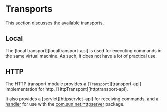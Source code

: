 # Transports

This section discusses the available transports.

## Local

The [local transport][localtransport-api] is used for executing commands in the same virtual machine. As such, it does not have a lot of practical use.

## HTTP

The HTTP transport module provides a [`Transport`][transport-api] implementation for http, [HttpTransport][httptransport-api].

It also provides a [servlet][httpservlet-api] for receiving commands, and a [handler](groovy-api/remote-transport-http/groovyx/remote/transport/http/RemoteControlHttpHandler.html) for use with the [com.sun.net.httpserver](http://download.oracle.com/javase/6/docs/jre/api/net/httpserver/spec/com/sun/net/httpserver/package-summary.html) package.